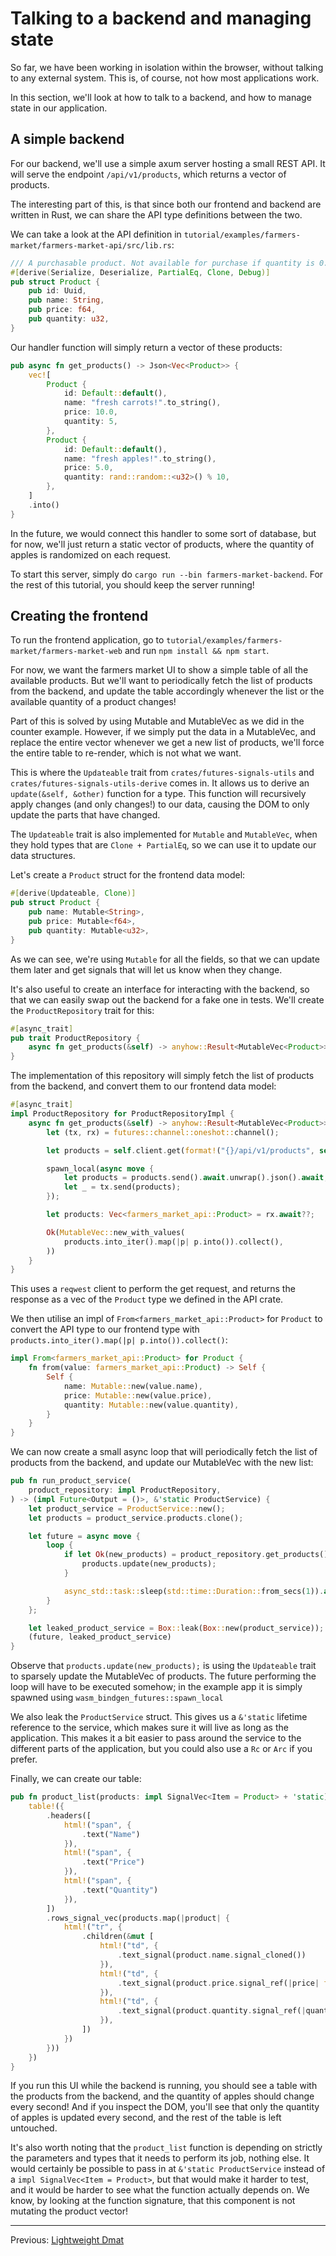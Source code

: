 # Talking to a backend and managing state

So far, we have been working in isolation within the browser, without talking to any external system.
This is, of course, not how most applications work.

In this section, we'll look at how to talk to a backend, and how to manage state in our application.

## A simple backend

For our backend, we'll use a simple axum server hosting a small REST API.
It will serve the endpoint `/api/v1/products`, which returns a vector of products.

The interesting part of this, is that since both our frontend and backend are written in Rust, we can share the API type definitions between the two.

We can take a look at the API definition in `tutorial/examples/farmers-market/farmers-market-api/src/lib.rs`:

```rust
/// A purchasable product. Not available for purchase if quantity is 0.
#[derive(Serialize, Deserialize, PartialEq, Clone, Debug)]
pub struct Product {
    pub id: Uuid,
    pub name: String,
    pub price: f64,
    pub quantity: u32,
}
```

Our handler function will simply return a vector of these products:

```rust
pub async fn get_products() -> Json<Vec<Product>> {
    vec![
        Product {
            id: Default::default(),
            name: "fresh carrots!".to_string(),
            price: 10.0,
            quantity: 5,
        },
        Product {
            id: Default::default(),
            name: "fresh apples!".to_string(),
            price: 5.0,
            quantity: rand::random::<u32>() % 10,
        },
    ]
    .into()
}
```

In the future, we would connect this handler to some sort of database, but for now, we'll just return a static vector of products, where the quantity of apples is randomized on each request.

To start this server, simply do `cargo run --bin farmers-market-backend`.
For the rest of this tutorial, you should keep the server running!

## Creating the frontend

To run the frontend application, go to `tutorial/examples/farmers-market/farmers-market-web` and run `npm install && npm start`.

For now, we want the farmers market UI to show a simple table of all the available products.
But we'll want to periodically fetch the list of products from the backend, and update the table accordingly whenever the list or the available quantity of a product changes!

Part of this is solved by using Mutable and MutableVec as we did in the counter example.
However, if we simply put the data in a MutableVec, and replace the entire vector whenever we get a new list of products, we'll force the entire table to re-render, which is not what we want.

This is where the `Updateable` trait from `crates/futures-signals-utils` and `crates/futures-signals-utils-derive` comes in.
It allows us to derive an `update(&self, &other)` function for a type.
This function will recursively apply changes (and only changes!) to our data, causing the DOM to only update the parts that have changed.

The `Updateable` trait is also implemented for `Mutable` and `MutableVec`, when they hold types that are `Clone + PartialEq`, so we can use it to update our data structures.

Let's create a `Product` struct for the frontend data model:

```rust
#[derive(Updateable, Clone)]
pub struct Product {
    pub name: Mutable<String>,
    pub price: Mutable<f64>,
    pub quantity: Mutable<u32>,
}
```

As we can see, we're using `Mutable` for all the fields, so that we can update them later and get signals that will let us know when they change.
 
It's also useful to create an interface for interacting with the backend, so that we can easily swap out the backend for a fake one in tests.
We'll create the `ProductRepository` trait for this:

```rust
#[async_trait]
pub trait ProductRepository {
    async fn get_products(&self) -> anyhow::Result<MutableVec<Product>>;
}
```

The implementation of this repository will simply fetch the list of products from the backend, and convert them to our frontend data model:

```rust
#[async_trait]
impl ProductRepository for ProductRepositoryImpl {
    async fn get_products(&self) -> anyhow::Result<MutableVec<Product>> {
        let (tx, rx) = futures::channel::oneshot::channel();

        let products = self.client.get(format!("{}/api/v1/products", self.url));

        spawn_local(async move {
            let products = products.send().await.unwrap().json().await;
            let _ = tx.send(products);
        });

        let products: Vec<farmers_market_api::Product> = rx.await??;

        Ok(MutableVec::new_with_values(
            products.into_iter().map(|p| p.into()).collect(),
        ))
    }
}
```

This uses a `reqwest` client to perform the get request, and returns the response as a vec of the `Product` type we defined in the API crate.

We then utilise an impl of `From<farmers_market_api::Product>` for `Product` to convert the API type to our frontend type with `products.into_iter().map(|p| p.into()).collect()`:

```rust
impl From<farmers_market_api::Product> for Product {
    fn from(value: farmers_market_api::Product) -> Self {
        Self {
            name: Mutable::new(value.name),
            price: Mutable::new(value.price),
            quantity: Mutable::new(value.quantity),
        }
    }
}
```

We can now create a small async loop that will periodically fetch the list of products from the backend, and update our MutableVec with the new list:

```rust
pub fn run_product_service(
    product_repository: impl ProductRepository,
) -> (impl Future<Output = ()>, &'static ProductService) {
    let product_service = ProductService::new();
    let products = product_service.products.clone();

    let future = async move {
        loop {
            if let Ok(new_products) = product_repository.get_products().await {
                products.update(new_products);
            }

            async_std::task::sleep(std::time::Duration::from_secs(1)).await;
        }
    };

    let leaked_product_service = Box::leak(Box::new(product_service));
    (future, leaked_product_service)
}
```

Observe that `products.update(new_products);` is using the `Updateable` trait to sparsely update the MutableVec of products.
The future performing the loop will have to be executed somehow; in the example app it is simply spawned using `wasm_bindgen_futures::spawn_local`

We also leak the `ProductService` struct.
This gives us a `&'static` lifetime reference to the service, which makes sure it will live as long as the application.
This makes it a bit easier to pass around the service to the different parts of the application, but you could also use a `Rc` or `Arc` if you prefer.

Finally, we can create our table:

```rust
pub fn product_list(products: impl SignalVec<Item = Product> + 'static) -> Dom {
    table!({
        .headers([
            html!("span", {
                .text("Name")
            }),
            html!("span", {
                .text("Price")
            }),
            html!("span", {
                .text("Quantity")
            }),
        ])
        .rows_signal_vec(products.map(|product| {
            html!("tr", {
                .children(&mut [
                    html!("td", {
                        .text_signal(product.name.signal_cloned())
                    }),
                    html!("td", {
                        .text_signal(product.price.signal_ref(|price| format!("${:.2}", price)))
                    }),
                    html!("td", {
                        .text_signal(product.quantity.signal_ref(|quantity| format!("{} in stock", quantity)))
                    }),
                ])
            })
        }))
    })
}
```

If you run this UI while the backend is running, you should see a table with the products from the backend, and the quantity of apples should change every second!
And if you inspect the DOM, you'll see that only the quantity of apples is updated every second, and the rest of the table is left untouched.

It's also worth noting that the `product_list` function is depending on strictly the parameters and types that it needs to perform its job, nothing else.
It would certainly be possible to pass in at `&'static ProductService` instead of a `impl SignalVec<Item = Product>`, but that would make it harder to test, and it would be harder to see what the function actually depends on.
We know, by looking at the function signature, that this component is not mutating the product vector!

----
Previous: [Lightweight Dmat](./lightweight_dmat.md) 
